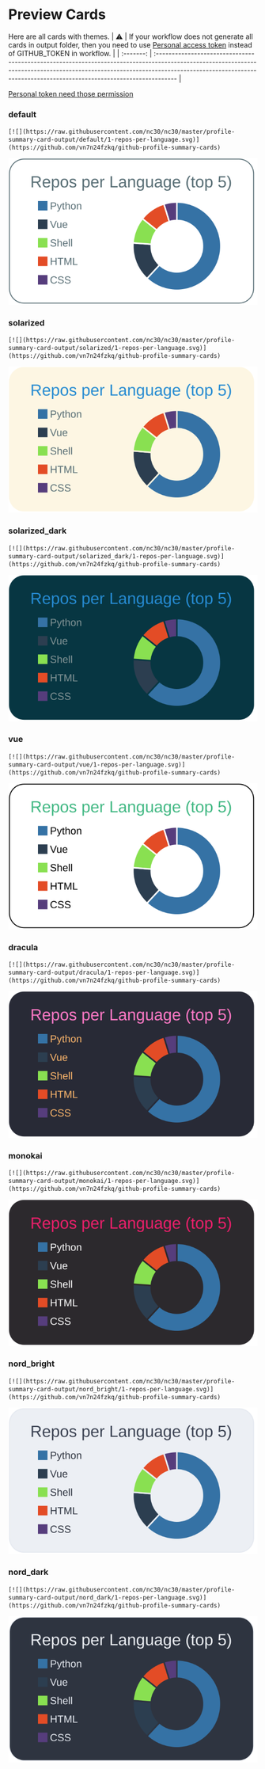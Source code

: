 
# Preview Cards

Here are all cards with themes.
| :warning: | If your workflow does not generate all cards in output folder, then you need to use [Personal access token](https://docs.github.com/en/actions/configuring-and-managing-workflows/creating-and-storing-encrypted-secrets) instead of GITHUB_TOKEN in workflow. |
| :-------: | :------------------------------------------------------------------------------------------------------------------------------------------------------------------------------------------------------------------------------------------------ |

[Personal token need those permission](https://github.com/vn7n24fzkq/github-profile-summary-cards/wiki/Personal-access-token-permissions)


### default


```
[![](https://raw.githubusercontent.com/nc30/nc30/master/profile-summary-card-output/default/1-repos-per-language.svg)](https://github.com/vn7n24fzkq/github-profile-summary-cards)
```
![](https://raw.githubusercontent.com/nc30/nc30/master/profile-summary-card-output/default/1-repos-per-language.svg)


### solarized


```
[![](https://raw.githubusercontent.com/nc30/nc30/master/profile-summary-card-output/solarized/1-repos-per-language.svg)](https://github.com/vn7n24fzkq/github-profile-summary-cards)
```
![](https://raw.githubusercontent.com/nc30/nc30/master/profile-summary-card-output/solarized/1-repos-per-language.svg)


### solarized_dark


```
[![](https://raw.githubusercontent.com/nc30/nc30/master/profile-summary-card-output/solarized_dark/1-repos-per-language.svg)](https://github.com/vn7n24fzkq/github-profile-summary-cards)
```
![](https://raw.githubusercontent.com/nc30/nc30/master/profile-summary-card-output/solarized_dark/1-repos-per-language.svg)


### vue


```
[![](https://raw.githubusercontent.com/nc30/nc30/master/profile-summary-card-output/vue/1-repos-per-language.svg)](https://github.com/vn7n24fzkq/github-profile-summary-cards)
```
![](https://raw.githubusercontent.com/nc30/nc30/master/profile-summary-card-output/vue/1-repos-per-language.svg)


### dracula


```
[![](https://raw.githubusercontent.com/nc30/nc30/master/profile-summary-card-output/dracula/1-repos-per-language.svg)](https://github.com/vn7n24fzkq/github-profile-summary-cards)
```
![](https://raw.githubusercontent.com/nc30/nc30/master/profile-summary-card-output/dracula/1-repos-per-language.svg)


### monokai


```
[![](https://raw.githubusercontent.com/nc30/nc30/master/profile-summary-card-output/monokai/1-repos-per-language.svg)](https://github.com/vn7n24fzkq/github-profile-summary-cards)
```
![](https://raw.githubusercontent.com/nc30/nc30/master/profile-summary-card-output/monokai/1-repos-per-language.svg)


### nord_bright


```
[![](https://raw.githubusercontent.com/nc30/nc30/master/profile-summary-card-output/nord_bright/1-repos-per-language.svg)](https://github.com/vn7n24fzkq/github-profile-summary-cards)
```
![](https://raw.githubusercontent.com/nc30/nc30/master/profile-summary-card-output/nord_bright/1-repos-per-language.svg)


### nord_dark


```
[![](https://raw.githubusercontent.com/nc30/nc30/master/profile-summary-card-output/nord_dark/1-repos-per-language.svg)](https://github.com/vn7n24fzkq/github-profile-summary-cards)
```
![](https://raw.githubusercontent.com/nc30/nc30/master/profile-summary-card-output/nord_dark/1-repos-per-language.svg)

